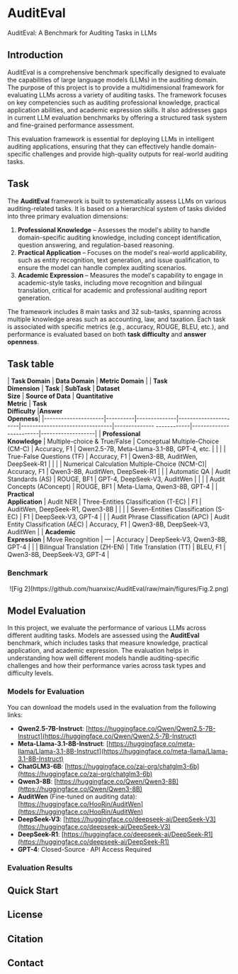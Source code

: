 # AuditEval
AuditEval: A Benchmark for Auditing Tasks in LLMs
## Introduction

AuditEval is a comprehensive benchmark specifically designed to evaluate the capabilities of large language models (LLMs) in the auditing domain. The purpose of this project is to provide a multidimensional framework for evaluating LLMs across a variety of auditing tasks. The framework focuses on key competencies such as auditing professional knowledge, practical application abilities, and academic expression skills. It also addresses gaps in current LLM evaluation benchmarks by offering a structured task system and fine-grained performance assessment.

This evaluation framework is essential for deploying LLMs in intelligent auditing applications, ensuring that they can effectively handle domain-specific challenges and provide high-quality outputs for real-world auditing tasks.
## Task

The **AuditEval** framework is built to systematically assess LLMs on various auditing-related tasks. It is based on a hierarchical system of tasks divided into three primary evaluation dimensions:

1. **Professional Knowledge** – Assesses the model's ability to handle domain-specific auditing knowledge, including concept identification, question answering, and regulation-based reasoning.
2. **Practical Application** – Focuses on the model's real-world applicability, such as entity recognition, text generation, and issue qualification, to ensure the model can handle complex auditing scenarios.
3. **Academic Expression** – Measures the model's capability to engage in academic-style tasks, including move recognition and bilingual translation, critical for academic and professional auditing report generation.

The framework includes 8 main tasks and 32 sub-tasks, spanning across multiple knowledge areas such as accounting, law, and taxation. Each task is associated with specific metrics (e.g., accuracy, ROUGE, BLEU, etc.), and performance is evaluated based on both **task difficulty** and **answer openness**.

## Task table
|               **Task Domain**                 |                 **Data Domain**                       |                      **Metric Domain**                                 |
| **Task<br>Dimension**  | **Task** | **SubTask**  |   **Dataset**<br>**Size**   |     **Source of Data**         | **Quantitative<br>Metric**   |   **Task<br>Difficulty**  |**Answer<br>Openness**|
|---------------------|----------|--------------|----------------------|--------------------------------|-------------- ------------|------------------------|-------------------|
| **Professional<br>Knowledge**   | Multiple-choice & True/False    | Conceptual Multiple-Choice (CM-C)            | Accuracy, F1             | Qwen2.5-7B, Meta-Llama-3.1-8B, GPT-4, etc. |
|                              |                                  | True-False Questions (TF)                    | Accuracy, F1             | Qwen3-8B, AuditWen, DeepSeek-R1            |
|                              |                                  | Numerical Calculation Multiple-Choice (NCM-C)| Accuracy, F1             | Qwen3-8B, AuditWen, DeepSeek-R1            |
|                              | Automatic QA                    | Audit Standards (AS)                         | ROUGE, BF1               | GPT-4, DeepSeek-V3, AuditWen              |
|                              |                                  | Audit Concepts (AConcept)                   | ROUGE, BF1               | Meta-Llama, Qwen3-8B, GPT-4                |
| **Practical<br>Application**     | Audit NER                       | Three-Entities Classification (T-EC)         | F1                       | AuditWen, DeepSeek-R1, Qwen3-8B           |
|                              |                                  | Seven-Entities Classification (S-EC)         | F1                       | DeepSeek-V3, GPT-4                        |
|                              | Audit Phrase Classification (APC) | Audit Entity Classification (AEC)           | Accuracy, F1             | Qwen3-8B, DeepSeek-V3, AuditWen          |
| **Academic<br>Expression**       | Move Recognition                | —                                            | Accuracy                 | DeepSeek-V3, Qwen3-8B, GPT-4              |
|                              | Bilingual Translation (ZH-EN)   | Title Translation (TT)                       | BLEU, F1                 | Qwen3-8B, DeepSeek-V3, GPT-4              |

### Benchmark 
<div align="center">
![Fig 2](https://github.com/huanxixc/AuditEval/raw/main/figures/Fig.2.png)
</div>

## Model Evaluation

In this project, we evaluate the performance of various LLMs across different auditing tasks. Models are assessed using the **AuditEval** benchmark, which includes tasks that measure knowledge, practical application, and academic expression. The evaluation helps in understanding how well different models handle auditing-specific challenges and how their performance varies across task types and difficulty levels.

### Models for Evaluation

You can download the models used in the evaluation from the following links:

- **Qwen2.5-7B-Instruct**: [https://huggingface.co/Qwen/Qwen2.5-7B-Instruct](https://huggingface.co/Qwen/Qwen2.5-7B-Instruct)
- **Meta-Llama-3.1-8B-Instruct**: [https://huggingface.co/meta-llama/Llama-3.1-8B-Instruct](https://huggingface.co/meta-llama/Llama-3.1-8B-Instruct)
- **ChatGLM3-6B**: [https://huggingface.co/zai-org/chatglm3-6b](https://huggingface.co/zai-org/chatglm3-6b)
- **Qwen3-8B**: [https://huggingface.co/Qwen/Qwen3-8B](https://huggingface.co/Qwen/Qwen3-8B)
- **AuditWen** (Fine-tuned on auditing data): [https://huggingface.co/HooRin/AuditWen](https://huggingface.co/HooRin/AuditWen)
- **DeepSeek-V3**: [https://huggingface.co/deepseek-ai/DeepSeek-V3](https://huggingface.co/deepseek-ai/DeepSeek-V3)
- **DeepSeek-R1**: [https://huggingface.co/deepseek-ai/DeepSeek-R1](https://huggingface.co/deepseek-ai/DeepSeek-R1)
- **GPT-4**: Closed-Source · API Access Required

### Evaluation Results

## Quick Start

## License

## Citation

## Contact
